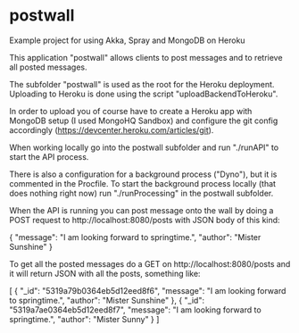 postwall
====================

Example project for using Akka, Spray and MongoDB on Heroku

This application "postwall" allows clients to post messages and to retrieve all posted messages.

The subfolder "postwall" is used as the root for the Heroku deployment. Uploading to Heroku is done using the script "uploadBackendToHeroku".

In order to upload you of course have to create a Heroku app with MongoDB setup (I used MongoHQ Sandbox) and configure the git config accordingly (https://devcenter.heroku.com/articles/git).

When working locally go into the postwall subfolder and run "./runAPI" to start the API process.

There is also a configuration for a background process ("Dyno"), but it is commented in the Procfile. To start the background process locally (that does nothing right now) run "./runProcessing" in the postwall subfolder.

When the API is running you can post message onto the wall by doing a POST request to http://localhost:8080/posts with JSON body of this kind:

{
  "message": "I am looking forward to springtime.",
  "author": "Mister Sunshine"
}

To get all the posted messages do a GET on http://localhost:8080/posts and it will return JSON with all the posts, something like:

[
    {
        "_id": "5319a79b0364eb5d12eed8f6",
        "message": "I am looking forward to springtime.",
        "author": "Mister Sunshine"
    },
    {
        "_id": "5319a7ae0364eb5d12eed8f7",
        "message": "I am looking forward to springtime.",
        "author": "Mister Sunny"
    }
]







